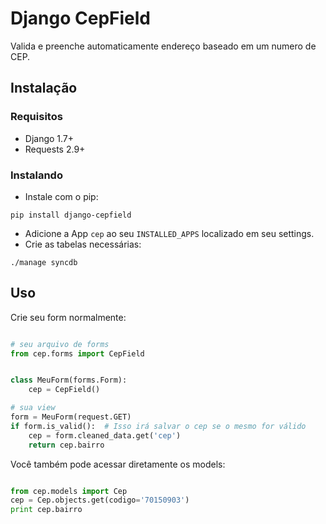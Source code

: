 # Django CepField

Valida e preenche automaticamente endereço baseado em um numero de CEP.

## Instalação

### Requisitos

* Django 1.7+
* Requests 2.9+

### Instalando


* Instale com o pip:

```shell
pip install django-cepfield
```

* Adicione a App `cep` ao seu `INSTALLED_APPS` localizado em seu settings.
* Crie as tabelas necessárias:

```shell
./manage syncdb
```

## Uso

Crie seu form normalmente:

```python

# seu arquivo de forms
from cep.forms import CepField


class MeuForm(forms.Form):
    cep = CepField()

# sua view
form = MeuForm(request.GET)
if form.is_valid():  # Isso irá salvar o cep se o mesmo for válido
    cep = form.cleaned_data.get('cep')
    return cep.bairro
```

Você também pode acessar diretamente os models:

```python

from cep.models import Cep
cep = Cep.objects.get(codigo='70150903')
print cep.bairro
```
